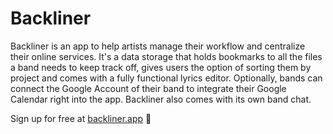 # Backliner

Backliner is an app to help artists manage their workflow and centralize their online services. It's a data storage that holds bookmarks to all the files a band needs to keep track off, gives users the option of sorting them by project and comes with a fully functional lyrics editor. Optionally, bands can connect the Google Account of their band to integrate their Google Calendar right into the app. Backliner also comes with its own band chat.

Sign up for free at [backliner.app](https://backliner.app) 🤘
